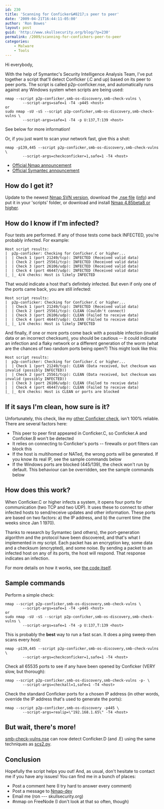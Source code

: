 ```yaml
---
id: 230
title: 'Scanning for Conficker&#8217;s peer to peer'
date: '2009-04-21T16:44:11-05:00'
author: 'Ron Bowes'
layout: post
guid: 'http://www.skullsecurity.org/blog/?p=230'
permalink: /2009/scanning-for-confickers-peer-to-peer
categories:
    - Malware
    - Tools
---
```


Hi everybody,

With the help of Symantec's Security Intelligence Analysis Team, I've put together a script that'll detect Conficker (.C and up) based on its peer to peer ports. The script is called p2p-conficker.nse, and automatically runs against any Windows system when scripts are being used:

```
nmap --script p2p-conficker,smb-os-discovery,smb-check-vulns \
        --script-args=safe=1 -T4 -p445 <host>
or
sudo nmap -sU -sS --script p2p-conficker,smb-os-discovery,smb-check-vulns \
        --script-args=safe=1 -T4 -p U:137,T:139 <host>
```

See below for more information!

Or, if you just want to scan your network fast, give this a shot:

```
nmap -p139,445 --script p2p-conficker,smb-os-discovery,smb-check-vulns \
        --script-args=checkconficker=1,safe=1 -T4 <host>
```

- [Official Nmap announcement](http://seclists.org/nmap-dev/2009/q2/0161.html)
- [Official Symantec announcement](https://forums2.symantec.com/t5/Malicious-Code/W32-Downadup-P2P-Scanner-Script-for-Nmap/ba-p/393519#A266)

## How do I get it?

Update to the newest [Nmap SVN version](http://nmap.org/book/install.html#inst-svn), download the [.nse file](http://nmap.org/svn/scripts/p2p-conficker.nse) ([info](http://nmap.org/nsedoc/scripts/p2p-conficker.html)) and put it in your 'scripts' folder, or download and install [Nmap 4.85beta8 or higher](http://nmap.org/download.html).

## How do I know if I'm infected?

Four tests are performed. If any of those tests come back INFECTED, you're probably infected. For example:

```
Host script results:
|  p2p-conficker: Checking for Conficker.C or higher...
|  | Check 1 (port 21249/tcp): INFECTED (Received valid data)
|  | Check 2 (port 25561/tcp): INFECTED (Received valid data)
|  | Check 3 (port 26106/udp): INFECTED (Received valid data)
|  | Check 4 (port 46447/udp): INFECTED (Received valid data)
|_ |_ 4/4 checks: Host is likely INFECTED
```

That would indicate a host that's definitely infected. But even if only one of the ports came back, you are still infected:

```
Host script results:
|  p2p-conficker: Checking for Conficker.C or higher...
|  | Check 1 (port 21249/tcp): INFECTED (Received valid data)
|  | Check 2 (port 25561/tcp): CLEAN (Couldn't connect)
|  | Check 3 (port 26106/udp): CLEAN (Failed to receive data)
|  | Check 4 (port 46447/udp): CLEAN (Failed to receive data)
|_ |_ 1/4 checks: Host is likely INFECTED
```

And finally, if one or more ports come back with a possible infection (invalid data or an incorrect checksum), you should be cautious -- it could indicate an infection and a flaky network or a different generation of the worm (what are the chances of two random ports being open?) This might look like this:

```
Host script results:
|  p2p-conficker: Checking for Conficker.C or higher...
|  | Check 1 (port 21249/tcp): CLEAN (Data received, but checksum was invalid (possibly INFECTED))
|  | Check 2 (port 25561/tcp): CLEAN (Data received, but checksum was invalid (possibly INFECTED))
|  | Check 3 (port 26106/udp): CLEAN (Failed to receive data)
|  | Check 4 (port 46447/udp): CLEAN (Failed to receive data)
|_ |_ 0/4 checks: Host is CLEAN or ports are blocked
```

## If it says I'm clean, how sure is it?

Unfortunately, this check, like my [other Conficker check](http://www.skullsecurity.org/blog/?p=209), isn't 100% reliable. There are several factors here:

- This peer to peer first appeared in Conficker.C, so Conficker.A and Conficker.B won't be detected
- It relies on connecting to Conficker's ports -- firewalls or port filters can block this
- If the host is multihomed or NATed, the wrong ports will be generated. If you know its real IP, see the sample commands below
- If the Windows ports are blocked (445/139), the check won't run by default. This behaviour can be overridden, see the sample commands below

## How does this work?

When Conficker.C or higher infects a system, it opens four ports for communication (two TCP and two UDP). It uses these to connect to other infected hosts to send/receive updates and other information. These ports are based on two factors: a) the IP address, and b) the current time (the weeks since Jan 1 1970).

Thanks to research by Symantec (and others), the port-generation algorithm and the protocol have been discovered, and that's what I implemented in my script. Each packet has an encryption key, some data and a checksum (encrypted), and some noise. By sending a packet to an infected host on any of its ports, the host will respond. That response indicates an infection.

For more details on how it works, see [the code itself](http://nmap.org/svn/scripts/p2p-conficker.nse).

## Sample commands

Perform a simple check:

```
nmap --script p2p-conficker,smb-os-discovery,smb-check-vulns \
        --script-args=safe=1 -T4 -p445 <host>
or
sudo nmap -sU -sS --script p2p-conficker,smb-os-discovery,smb-check-vulns \
        --script-args=safe=1 -T4 -p U:137,T:139 <host>
```

This is probably the **best** way to run a fast scan. It does a ping sweep then scans every host:

```
nmap -p139,445 --script p2p-conficker,smb-os-discovery,smb-check-vulns \
        --script-args=checkconficker=1,safe=1 -T4 <host>
```

Check all 65535 ports to see if any have been opened by Conficker (VERY slow, but thorough):

```
nmap --script p2p-conficker,smb-os-discovery,smb-check-vulns -p- \
        --script-args=checkall=1,safe=1 -T4 <host>
```

Check the standard Conficker ports for a chosen IP address (in other words, override the IP address that's used to generate the ports):

```
nmap --script p2p-conficker,smb-os-discovery -p445 \
        --script-args=realip=\"192.168.1.65\" -T4 <host>
```

## But wait, there's more!

[smb-check-vulns.nse](http://nmap.org/nsedoc/scripts/smb-check-vulns.html) can now detect Conficker.D (and .E) using the same techniques as [scs2.py](http://iv.cs.uni-bonn.de/wg/cs/applications/containing-conficker/).

## Conclusion

Hopefully the script helps you out! And, as usual, don't hesitate to contact me if you have any issues! You can find me in a bunch of places:

- Post a comment here (I try hard to answer every comment)
- Post a message to [Nmap-dev](http://insecure.org/mailman/listinfo/nmap-dev)
- Email me (ron --- skullsecurity.org)
- \#nmap on FreeNode (I don't look at that so often, though)